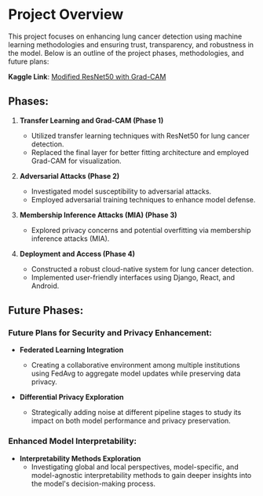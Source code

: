 # Project Overview

This project focuses on enhancing lung cancer detection using machine learning methodologies and ensuring trust, transparency, and robustness in the model. Below is an outline of the project phases, methodologies, and future plans:

**Kaggle Link**: [Modified ResNet50 with Grad-CAM](https://www.kaggle.com/code/pouriaazadehranjbar/modified-resnet50-with-grad-cam)

## Phases:
1. **Transfer Learning and Grad-CAM (Phase 1)**
   - Utilized transfer learning techniques with ResNet50 for lung cancer detection.
   - Replaced the final layer for better fitting architecture and employed Grad-CAM for visualization.

2. **Adversarial Attacks (Phase 2)**
   - Investigated model susceptibility to adversarial attacks.
   - Employed adversarial training techniques to enhance model defense.

3. **Membership Inference Attacks (MIA) (Phase 3)**
   - Explored privacy concerns and potential overfitting via membership inference attacks (MIA).

4. **Deployment and Access (Phase 4)**
   - Constructed a robust cloud-native system for lung cancer detection.
   - Implemented user-friendly interfaces using Django, React, and Android.

## Future Phases:
### Future Plans for Security and Privacy Enhancement:
- **Federated Learning Integration**
  - Creating a collaborative environment among multiple institutions using FedAvg to aggregate model updates while preserving data privacy.

- **Differential Privacy Exploration**
  - Strategically adding noise at different pipeline stages to study its impact on both model performance and privacy preservation.

### Enhanced Model Interpretability:
- **Interpretability Methods Exploration**
  - Investigating global and local perspectives, model-specific, and model-agnostic interpretability methods to gain deeper insights into the model's decision-making process.
